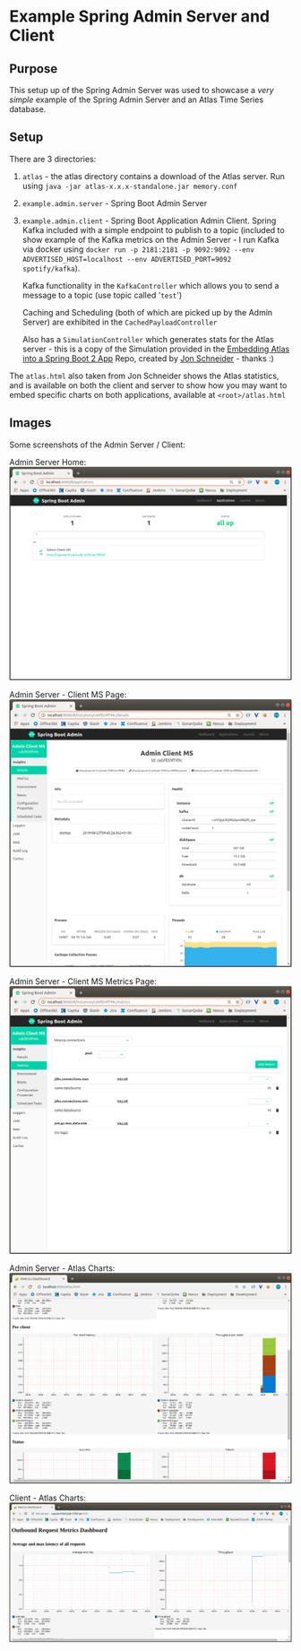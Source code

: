 # Example Spring Admin Server and Client

## Purpose
This setup up of the Spring Admin Server was used to showcase a _very simple_ example of the Spring Admin Server and 
an Atlas Time Series database.

## Setup
There are 3 directories:
1. `atlas` - the atlas directory contains a download of the Atlas server. 
Run using `java -jar atlas-x.x.x-standalone.jar memory.conf`
1. `example.admin.server` - Spring Boot Admin Server
1. `example.admin.client` - Spring Boot Application Admin Client. Spring Kafka included with a simple endpoint to
publish to a topic (included to show example of the Kafka metrics on the Admin Server - I run Kafka via docker using
`docker run -p 2181:2181 -p 9092:9092 --env ADVERTISED_HOST=localhost --env ADVERTISED_PORT=9092 spotify/kafka`). 
    
    Kafka functionality in the `KafkaController` which allows you to send a message to a topic (use topic called '`test`')
    
    Caching and Scheduling (both of which are picked up by the Admin Server) are exhibited in the `CachedPayloadController`

    Also has a `SimulationController` which generates stats for the Atlas server - this is a copy of the Simulation 
provided in the [Embedding Atlas into a Spring Boot 2 App](https://github.com/jkschneider/atlas-embedded#embedding-atlas-into-a-spring-boot-2-app) Repo,
created by [Jon Schneider](https://github.com/jkschneider) - thanks :)

The `atlas.html` also taken from Jon Schneider shows the Atlas statistics, and is available on both the client and server
to show how you may want to embed specific charts on both applications, available at `<root>/atlas.html`

## Images
Some screenshots of the Admin Server / Client:

Admin Server Home: 
![Image of the Spring Admin Server home page](images/admin-home.png "Admin Server home page")

Admin Server - Client MS Page: 
![Image of the Spring Admin Server Micro Service detail page](images/admin-client-home.png "Admin Server Client MS home page")

Admin Server - Client MS Metrics Page: 
![Image of the Spring Admin Server Micro Service metrics page](images/admin-client-metrics.png "Admin Server Client MS metrics page")

Admin Server - Atlas Charts: 
![Image of the Spring Admin Server Atlas chart page](images/admin-atlas.png "Admin Server Atlas page")

Client - Atlas Charts: 
![Image of the Client Micro Service Atlas chart page](images/admin-client-atlas.png "Client Atlas page")

